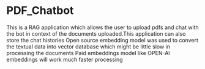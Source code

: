 # PDF_Chatbot
This is a RAG application which allows the user to upload pdfs and chat with the bot in context of the documents uploaded.This application can also store the chat histories
Open source embedding model was used to convert the textual data into vector database which might be little slow in processing the documents
Paid embeddings model like OPEN-AI embeddings will work much faster processing
